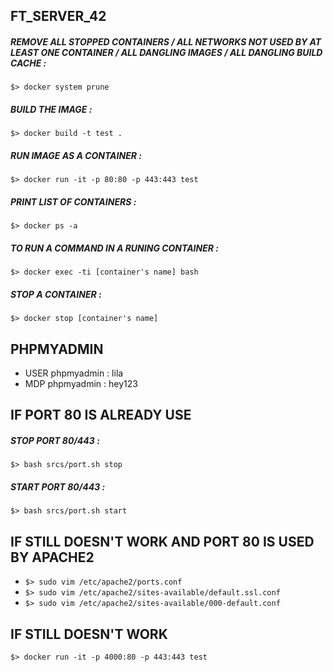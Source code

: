 ## FT_SERVER_42

##### REMOVE ALL STOPPED CONTAINERS / ALL NETWORKS NOT USED BY AT LEAST ONE CONTAINER / ALL DANGLING IMAGES / ALL DANGLING BUILD CACHE :
``$> docker system prune``
##### BUILD THE IMAGE :
``$> docker build -t test .``
##### RUN IMAGE AS A CONTAINER :
``$> docker run -it -p 80:80 -p 443:443 test``
##### PRINT LIST OF CONTAINERS :
``$> docker ps -a``
##### TO RUN A COMMAND IN A RUNING CONTAINER :
``$> docker exec -ti [container's name] bash``
##### STOP A CONTAINER :
``$> docker stop [container's name]``

## PHPMYADMIN

* USER phpmyadmin : lila
* MDP phpmyadmin : hey123

## IF PORT 80 IS ALREADY USE

##### STOP PORT 80/443 : 
``$> bash srcs/port.sh stop``
##### START PORT 80/443 :
``$> bash srcs/port.sh start``

## IF STILL DOESN'T WORK AND PORT 80 IS USED BY APACHE2

* ``$> sudo vim /etc/apache2/ports.conf``
* ``$> sudo vim /etc/apache2/sites-available/default.ssl.conf``
* ``$> sudo vim /etc/apache2/sites-available/000-default.conf``

## IF STILL DOESN'T WORK
``$> docker run -it -p 4000:80 -p 443:443 test``
